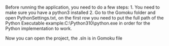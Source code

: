 Before running the application, you need to do a few steps:
	1. You need to make sure you have a python3 installed
	2. Go to the Gomoku folder and open PythonSettings.txt, on the first row you need to put the full path of the Python Executable
		example:C:\\Python310\\python.exe in order for the Python implementation to work.

Now you can open the project, the .sln is in Gomoku file